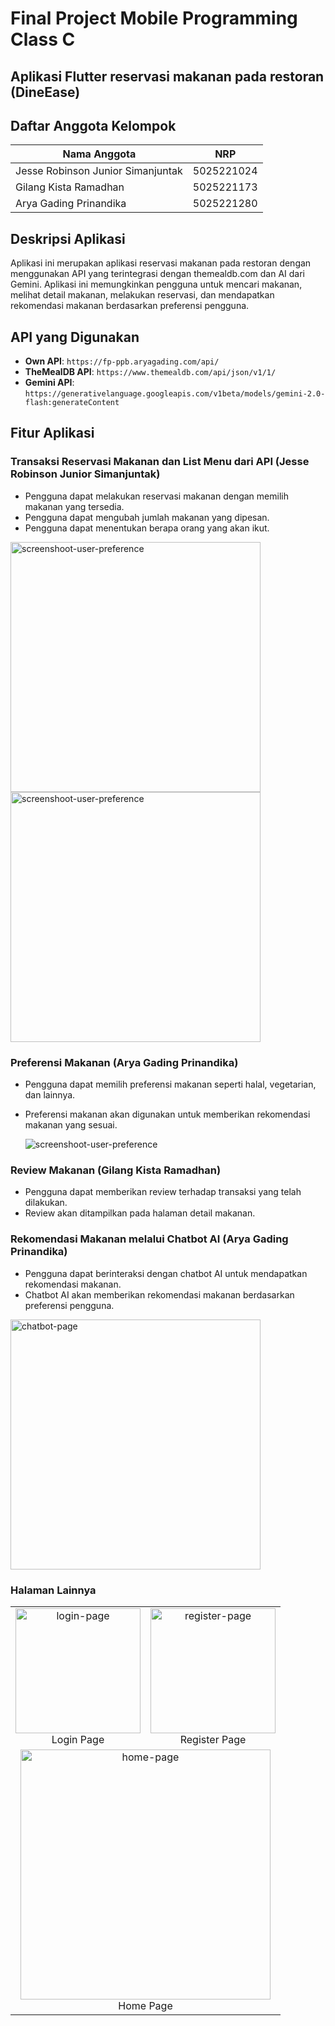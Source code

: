 # Final Project Mobile Programming Class C

## Aplikasi Flutter reservasi makanan pada restoran (DineEase)

## Daftar Anggota Kelompok

| Nama Anggota                      | NRP        |
| --------------------------------- | ---------- |
| Jesse Robinson Junior Simanjuntak | 5025221024 |
| Gilang Kista Ramadhan             | 5025221173 |
| Arya Gading Prinandika            | 5025221280 |

## Deskripsi Aplikasi

Aplikasi ini merupakan aplikasi reservasi makanan pada restoran dengan menggunakan API yang terintegrasi dengan themealdb.com dan AI dari Gemini. Aplikasi ini memungkinkan pengguna untuk mencari makanan, melihat detail makanan, melakukan reservasi, dan mendapatkan rekomendasi makanan berdasarkan preferensi pengguna.

## API yang Digunakan

- **Own API**: `https://fp-ppb.aryagading.com/api/`
- **TheMealDB API**: `https://www.themealdb.com/api/json/v1/1/`
- **Gemini API**: `https://generativelanguage.googleapis.com/v1beta/models/gemini-2.0-flash:generateContent`

## Fitur Aplikasi

### Transaksi Reservasi Makanan dan List Menu dari API (Jesse Robinson Junior Simanjuntak)

- Pengguna dapat melakukan reservasi makanan dengan memilih makanan yang tersedia.
- Pengguna dapat mengubah jumlah makanan yang dipesan.
- Pengguna dapat menentukan berapa orang yang akan ikut.

<img src="docs/reservation_page.png" alt="screenshoot-user-preference" width="400"/>
<img src="docs/orderconfirmation_page.png" alt="screenshoot-user-preference" width="400"/>

### Preferensi Makanan (Arya Gading Prinandika)

- Pengguna dapat memilih preferensi makanan seperti halal, vegetarian, dan lainnya.
- Preferensi makanan akan digunakan untuk memberikan rekomendasi makanan yang sesuai.

  ![screenshoot-user-preference](docs/user_preference_page.png)

### Review Makanan (Gilang Kista Ramadhan)

- Pengguna dapat memberikan review terhadap transaksi yang telah dilakukan.
- Review akan ditampilkan pada halaman detail makanan.

### Rekomendasi Makanan melalui Chatbot AI (Arya Gading Prinandika)

- Pengguna dapat berinteraksi dengan chatbot AI untuk mendapatkan rekomendasi makanan.
- Chatbot AI akan memberikan rekomendasi makanan berdasarkan preferensi pengguna.

<img src="docs/chatbot_page.png" alt="chatbot-page" width="400"/>

### Halaman Lainnya

<table>
    <tr>
        <td align="center">
            <img src="docs/login_page.png" alt="login-page" width="200"/><br/>Login Page
        </td>
        <td align="center">
            <img src="docs/register_page.png" alt="register-page" width="200"/><br/>Register Page
        </td>
    </tr>
    <tr>
        <td align="center" colspan="2">
            <img src="docs/screenshot_home_page.png" alt="home-page" width="400"/><br/>Home Page
        </td>
    </tr>
</table>
